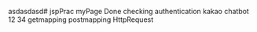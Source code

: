 asdasdasd# jspPrac
myPage Done
checking authentication
kakao chatbot
12
34
getmapping
postmapping
HttpRequest
